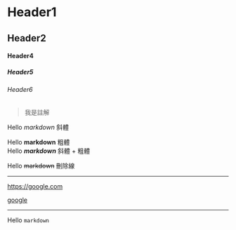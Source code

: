 # Header1
## Header2
#### Header4
##### Header5
###### Header6

> 我是註解

Hello *markdown* 斜體

Hello **markdown** 粗體  
Hello ***markdown*** 斜體 + 粗體

Hello ~~markdown~~ 刪除線

---

<https://google.com>

[google](https://google.com)

---

Hello `markdown`